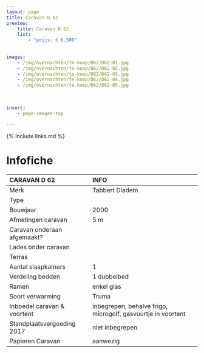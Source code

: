 ```yaml
---
layout: page
title: Caravan D 62
preview: 
    title: Caravan D 62
    list:
        - "prijs: € 6.500"
        
        
images:
    - /img/overnachten/te-koop/D62/D62-01.jpg
    - /img/overnachten/te-koop/D62/D62-02.jpg
    - /img/overnachten/te-koop/D62/D62-03.jpg
    - /img/overnachten/te-koop/D62/D62-04.jpg
    - /img/overnachten/te-koop/D62/D62-05.jpg
    
    
    
insert:
    - page-images-top
    
---
```


{% include links.md %}



# Infofiche 

CARAVAN D 62                | INFO        | 
:---------------------------|:------------|
Merk                        |Tabbert Diadem
Type                        |
Bouwjaar                    |2000
Afmetingen caravan          |5 m
Caravan onderaan afgemaakt? |
Lades onder caravan         |
Terras                      |
Aantal slaapkamers          |1
Verdeling bedden            |1 dubbelbed
Ramen                       |enkel glas
Soort verwarming            |Truma
Inboedel caravan & voortent           |inbegrepen, behalve frigo, microgolf, gasvuurtje in voortent
Standplaatsvergoeding 2017  |niet inbegrepen
Papieren Caravan            |aanwezig